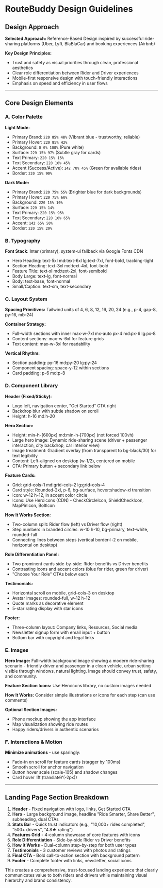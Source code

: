 # RouteBuddy Design Guidelines

## Design Approach

**Selected Approach:** Reference-Based Design inspired by successful ride-sharing platforms (Uber, Lyft, BlaBlaCar) and booking experiences (Airbnb)

**Key Design Principles:**
- Trust and safety as visual priorities through clean, professional aesthetics
- Clear role differentiation between Rider and Driver experiences
- Mobile-first responsive design with touch-friendly interactions
- Emphasis on speed and efficiency in user flows

---

## Core Design Elements

### A. Color Palette

**Light Mode:**
- Primary Brand: `220 85% 48%` (Vibrant blue - trustworthy, reliable)
- Primary Hover: `220 85% 42%`
- Background: `0 0% 100%` (Pure white)
- Surface: `220 15% 97%` (Subtle gray for cards)
- Text Primary: `220 15% 15%`
- Text Secondary: `220 10% 45%`
- Accent (Success/Active): `142 70% 45%` (Green for available rides)
- Border: `220 15% 90%`

**Dark Mode:**
- Primary Brand: `220 75% 55%` (Brighter blue for dark backgrounds)
- Primary Hover: `220 75% 60%`
- Background: `220 15% 10%`
- Surface: `220 15% 14%`
- Text Primary: `220 15% 95%`
- Text Secondary: `220 10% 65%`
- Accent: `142 65% 50%`
- Border: `220 15% 20%`

### B. Typography

**Font Stack:** Inter (primary), system-ui fallback via Google Fonts CDN
- Hero Heading: text-5xl md:text-6xl lg:text-7xl, font-bold, tracking-tight
- Section Heading: text-3xl md:text-4xl, font-bold
- Feature Title: text-xl md:text-2xl, font-semibold
- Body Large: text-lg, font-normal
- Body: text-base, font-normal
- Small/Caption: text-sm, text-secondary

### C. Layout System

**Spacing Primitives:** Tailwind units of 4, 6, 8, 12, 16, 20, 24 (e.g., p-4, gap-8, py-16, mb-24)

**Container Strategy:**
- Full-width sections with inner max-w-7xl mx-auto px-4 md:px-6 lg:px-8
- Content sections: max-w-6xl for feature grids
- Text content: max-w-3xl for readability

**Vertical Rhythm:**
- Section padding: py-16 md:py-20 lg:py-24
- Component spacing: space-y-12 within sections
- Card padding: p-6 md:p-8

### D. Component Library

**Header (Fixed/Sticky):**
- Logo left, navigation center, "Get Started" CTA right
- Backdrop blur with subtle shadow on scroll
- Height: h-16 md:h-20

**Hero Section:**
- Height: min-h-[600px] md:min-h-[700px] (not forced 100vh)
- Large hero image: Dynamic ride-sharing scene (driver + passenger interaction, city backdrop, car interior view)
- Image treatment: Gradient overlay (from transparent to bg-black/30) for text legibility
- Content: Left-aligned on desktop (w-1/2), centered on mobile
- CTA: Primary button + secondary link below

**Feature Cards:**
- Grid: grid-cols-1 md:grid-cols-2 lg:grid-cols-4
- Card style: Rounded-2xl, p-6, bg-surface, hover:shadow-xl transition
- Icon: w-12 h-12, in accent color circle
- Icons: Use Heroicons (CDN) - CheckCircleIcon, ShieldCheckIcon, MapPinIcon, BoltIcon

**How It Works Section:**
- Two-column split: Rider flow (left) vs Driver flow (right)
- Step numbers in branded circles: w-10 h-10, bg-primary, text-white, rounded-full
- Connecting lines between steps (vertical border-l-2 on mobile, horizontal on desktop)

**Role Differentiation Panel:**
- Two prominent cards side-by-side: Rider benefits vs Driver benefits
- Contrasting icons and accent colors (blue for rider, green for driver)
- "Choose Your Role" CTAs below each

**Testimonials:**
- Horizontal scroll on mobile, grid-cols-3 on desktop
- Avatar images: rounded-full, w-12 h-12
- Quote marks as decorative element
- 5-star rating display with star icons

**Footer:**
- Three-column layout: Company links, Resources, Social media
- Newsletter signup form with email input + button
- Bottom bar with copyright and legal links

### E. Images

**Hero Image:** Full-width background image showing a modern ride-sharing scenario - friendly driver and passenger in a clean vehicle, urban setting visible through windows, natural lighting. Image should convey trust, safety, and community.

**Feature Section Icons:** Use Heroicons library, no custom images needed

**How It Works:** Consider simple illustrations or icons for each step (can use <!-- PLACEHOLDER: illustration description --> comments)

**Optional Section Images:** 
- Phone mockup showing the app interface
- Map visualization showing ride routes
- Happy riders/drivers in authentic scenarios

### F. Interactions & Motion

**Minimize animations** - use sparingly:
- Fade-in on scroll for feature cards (stagger by 100ms)
- Smooth scroll for anchor navigation
- Button hover scale (scale-105) and shadow changes
- Card hover lift (translateY(-2px))

---

## Landing Page Section Breakdown

1. **Header** - Fixed navigation with logo, links, Get Started CTA
2. **Hero** - Large background image, headline "Ride Smarter, Share Better", subheading, dual CTAs
3. **Stats Bar** - Quick trust indicators (e.g., "10,000+ rides completed", "500+ drivers", "4.8★ rating")
4. **Features Grid** - 4-column showcase of core features with icons
5. **Role Differentiation** - Side-by-side Rider vs Driver benefits
6. **How It Works** - Dual-column step-by-step for both user types
7. **Testimonials** - 3 customer reviews with photos and ratings
8. **Final CTA** - Bold call-to-action section with background pattern
9. **Footer** - Complete footer with links, newsletter, social icons

This creates a comprehensive, trust-focused landing experience that clearly communicates value to both riders and drivers while maintaining visual hierarchy and brand consistency.